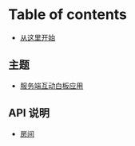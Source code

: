 # Table of contents

* [从这里开始](README.md)

## 主题 <a id="subject"></a>

* [服务端互动白板应用](subject/server-interactive-whiteboard-application.md)

## API 说明 <a id="api-reference"></a>

* [房间](api-reference/room.md)

